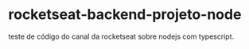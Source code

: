 # rocketseat-backend-projeto-node
teste de código do canal da rocketseat sobre nodejs com typescript.
